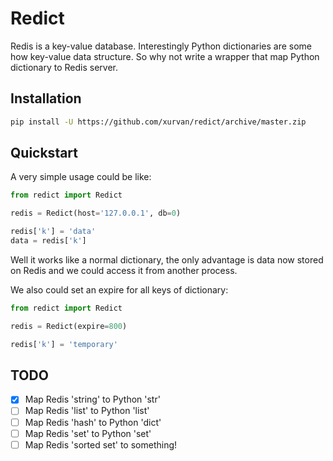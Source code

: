 # Redict
Redis is a key-value database. Interestingly Python dictionaries are some how key-value data structure. So why not write
a wrapper that map Python dictionary to Redis server.

## Installation
```bash
pip install -U https://github.com/xurvan/redict/archive/master.zip
```

## Quickstart
A very simple usage could be like:

```python
from redict import Redict

redis = Redict(host='127.0.0.1', db=0)

redis['k'] = 'data'
data = redis['k']
```
Well it works like a normal dictionary, the only advantage is data now stored on Redis and we could access it from
another process.

We also could set an expire for all keys of dictionary:


```python
from redict import Redict

redis = Redict(expire=800)

redis['k'] = 'temporary'
```

## TODO

- [x] Map Redis 'string' to Python 'str'
- [ ] Map Redis 'list' to Python 'list'
- [ ] Map Redis 'hash' to Python 'dict'
- [ ] Map Redis 'set' to Python 'set'
- [ ] Map Redis 'sorted set' to something!
